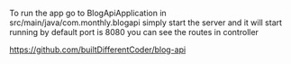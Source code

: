 
To run the app go to BlogApiApplication in src/main/java/com.monthly.blogapi
simply start the server and it will start running by default port is 8080
you can see the routes in controller


https://github.com/builtDifferentCoder/blog-api
